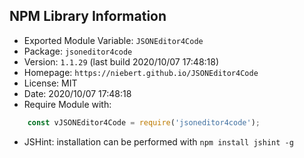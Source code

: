 ## NPM Library Information
* Exported Module Variable: `JSONEditor4Code`
* Package:  `jsoneditor4code`
* Version:  `1.1.29`   (last build 2020/10/07 17:48:18)
* Homepage: `https://niebert.github.io/JSONEditor4Code`
* License:  MIT
* Date:     2020/10/07 17:48:18
* Require Module with:
```javascript
    const vJSONEditor4Code = require('jsoneditor4code');
```
* JSHint: installation can be performed with `npm install jshint -g`
